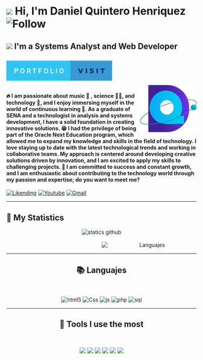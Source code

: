 
# <img src="https://em-content.zobj.net/source/microsoft-teams/363/waving-hand_medium-skin-tone_1f44b-1f3fd_1f3fd.png" width="47px"> Hi, I'm __Daniel Quintero Henriquez__ ![Follow](https://img.shields.io/github/followers/Danielo27.svg?style=social&label=Follow&maxAge=2592000) 


## <img src="https://em-content.zobj.net/source/microsoft-teams/363/nerd-face_1f913.png" width="20px"> I'm a __Systems Analyst and Web Developer__ 
<a target="_blank" href="https://danielo27.github.io/Danielo27/">![Portfoli](./assets/images/portfolio-visit.svg)</a>
<br>
<img align="right" src="./assets/images/logo.png" alt="Logo Daniel Quintero" width="150px">

#### __🔥 I am passionate about music 🎵 , science 🧑‍🔬, and technology 🤖__, and I enjoy immersing myself in the world of continuous learning 🧠. As a __graduate of SENA and a technologist in analysis and systems development__, I have a solid foundation in creating innovative solutions. 😁 I had the privilege of __being part of the Oracle Next Education program__, which allowed me to expand my knowledge and skills in the field of technology. I love staying up to date with the latest technological trends and working in collaborative teams. My approach is centered around developing creative solutions driven by innovation, and I am excited to apply my skills to challenging projects. 🧐 I am committed to success and constant growth, and __I am enthusiastic about contributing to the technology world through my passion and expertise__; do you want to meet me?

<a target="_blank" href="https://www.linkedin.com/in/henry-daniel-quintero-henriquez/">![Likending](https://img.shields.io/badge/LinkedIn-0077B5?style=for-the-badge&logo=linkedin&logoColor=white)</a>
<a target="_blank" href="https://www.youtube.com/@DanielQuinteroHenriquez">![Youtube](https://img.shields.io/badge/YouTube-FF0000?style=for-the-badge&logo=youtube&logoColor=white)</a> 
<a target="_blank" href="mailto:danielquinterohenriquez@gmail.com">![Gmail](https://img.shields.io/badge/Gmail-D14836?style=for-the-badge&logo=gmail&logoColor=white)</a>
<br>

<hr>

## 👾 My Statistics

<center><img src="https://github-readme-stats.vercel.app/api?username=Danielo27&show_icons=true&theme=dracula" width="50%" alt="statics github"><center>

<br>

<center><img src="https://github-readme-stats.vercel.app/api/top-langs/?username=Danielo27&layout=compact" align="right" width="50%"  alt="Languajes"><center>

<br>
<hr>

## 📚 Languajes
<br>

![html5](https://img.shields.io/badge/HTML5-E34F26?style=for-the-badge&logo=html5&logoColor=white) 
![Css](https://img.shields.io/badge/CSS-239120?&style=for-the-badge&logo=css3&logoColor=white) 
![js](https://img.shields.io/badge/JavaScript-323330?style=for-the-badge&logo=javascript&logoColor=F7DF1E) 
![php](https://img.shields.io/badge/PHP-777BB4?style=for-the-badge&logo=php&logoColor=white) 
![sql](https://img.shields.io/badge/MySQL-005C84?style=for-the-badge&logo=mysql&logoColor=white) 
<hr>

## 🤖 Tools I use the most
<br>

![](https://img.shields.io/badge/Figma-F24E1E?style=for-the-badge&logo=figma&logoColor=white)
![](https://img.shields.io/badge/Trello-0052CC?style=for-the-badge&logo=trello&logoColor=white)
![](https://img.shields.io/badge/GIT-E44C30?style=for-the-badge&logo=git&logoColor=white)
![](https://img.shields.io/badge/Visual_Studio_Code-0078D4?style=for-the-badge&logo=visual%20studio%20code&logoColor=white)
![](https://img.shields.io/badge/Windows-0078D6?style=for-the-badge&logo=windows&logoColor=white)
![](https://img.shields.io/badge/Linux-FCC624?style=for-the-badge&logo=linux&logoColor=black)


